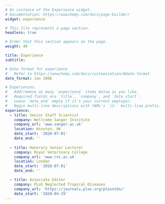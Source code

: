 ```yaml
---
# An instance of the Experience widget.
# Documentation: https://wowchemy.com/docs/page-builder/
widget: experience

# This file represents a page section.
headless: true

# Order that this section appears on the page.
weight: 40

title: Experience
subtitle:

# Date format for experience
#   Refer to https://wowchemy.com/docs/customization/#date-format
date_format: Jan 2006

# Experiences.
#   Add/remove as many `experience` items below as you like.
#   Required fields are `title`, `company`, and `date_start`.
#   Leave `date_end` empty if it's your current employer.
#   Begin multi-line descriptions with YAML's `|2-` multi-line prefix.
experience:
  - title: Senior Staff Scientist
    company: Wellcome Sanger Institute
    company_url: 'www.sanger.ac.uk'
    location: Hinxton, UK
    date_start: '2020-07-01'
    date_end: ''
        
  - title: Honorary Senior Lecturer
    company: Royal Veterinary College
    company_url: 'www.rvc.ac.uk'
    location: London
    date_start: '2016-07-01'
    date_end: ''

  - title: Associate Editor
    company: PLoS Neglected Tropical Diseases
    company_url: 'https://journals.plos.org/plosntds/'
    date_start: '2020-04-29'
---
```

